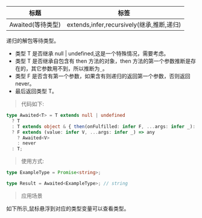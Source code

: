 | 标题              | 标签                                      |
| ----------------- | ----------------------------------------- |
| Awaited(等待类型) | extends,infer,recursively(继承,推断,递归) |

递归的解包等待类型。

- 类型 T 是否继承 null | undefined,这是一个特殊情况，需要考虑。
- 类型 T 是否继承自包含有 then 方法的对象，then 方法的第一个参数推断是存在的，其它参数用不到，所以推断为`_`。
- 类型 F 是否含有第一个参数，如果含有则递归的返回第一个参数，否则返回 never。
- 最后返回类型 T。

> 代码如下:

```ts
type Awaited<T> = T extends null | undefined
  ? T
  : T extends object & { then(onFulfilled: infer F, ...args: infer _): any }
  ? F extends (value: infer V, ...args: infer _) => any
    ? Awaited<V>
    : never
  : T;
```

> 使用方式:

```ts
type ExampleType = Promise<string>;

type Result = Awaited<ExampleType>; // string
```

> 应用场景

如下所示,鼠标悬浮到对应的类型变量可以查看类型。

<div class="code-editor" data-url="codes/typescript/demo/Awaited.ts" data-language="typescript"></div>
